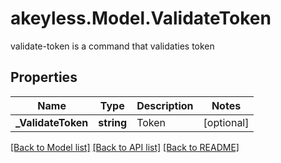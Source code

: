 # akeyless.Model.ValidateToken
validate-token is a command that validaties token

## Properties

Name | Type | Description | Notes
------------ | ------------- | ------------- | -------------
**_ValidateToken** | **string** | Token | [optional] 

[[Back to Model list]](../README.md#documentation-for-models) [[Back to API list]](../README.md#documentation-for-api-endpoints) [[Back to README]](../README.md)

